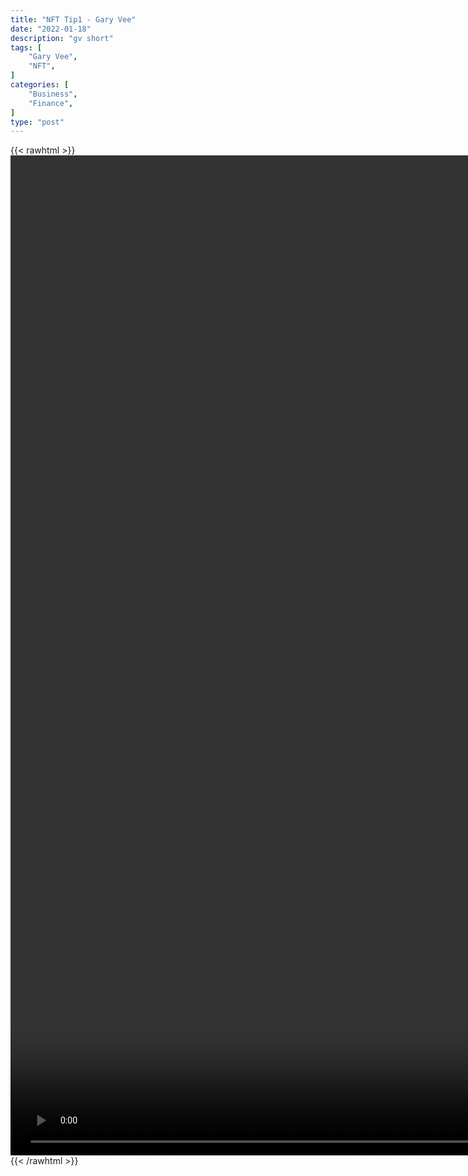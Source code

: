 ```yaml
---
title: "NFT Tip1 - Gary Vee"
date: "2022-01-18"
description: "gv short"
tags: [
    "Gary Vee",
    "NFT",
]
categories: [
    "Business",
    "Finance",
]
type: "post"
---
```

{{< rawhtml >}}
    <video style="height:40vh;width:auto" overflow="hidden" controls>
        <source src="https://clips.dev00ps.com/Gary%20Vee/trading_nfts1.mp4" type="video/mp4"> 
    </video>
{{< /rawhtml >}}